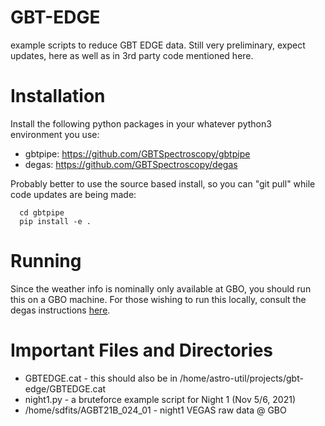 # GBT-EDGE

example scripts to reduce GBT EDGE data. Still very preliminary, expect updates, here
as well as in 3rd party code mentioned here.

# Installation

Install the following python packages in your whatever python3 environment you use:

* gbtpipe: https://github.com/GBTSpectroscopy/gbtpipe
* degas:   https://github.com/GBTSpectroscopy/degas

Probably better to use the source based install, so you can "git pull" while code updates are being made:

	  cd gbtpipe
      pip install -e .
	  
# Running

Since the weather info is nominally only available at GBO, you should run this on a GBO machine.
For those wishing to run this locally, consult the degas instructions
[here](https://github.com/GBTSpectroscopy/degas/blob/master/README.md#local-installation-of-the-degas-pipeline).

# Important Files and Directories

* GBTEDGE.cat - this should also be in  /home/astro-util/projects/gbt-edge/GBTEDGE.cat 
* night1.py - a bruteforce example script for Night 1 (Nov 5/6, 2021)
* /home/sdfits/AGBT21B_024_01 - night1 VEGAS raw data @ GBO
